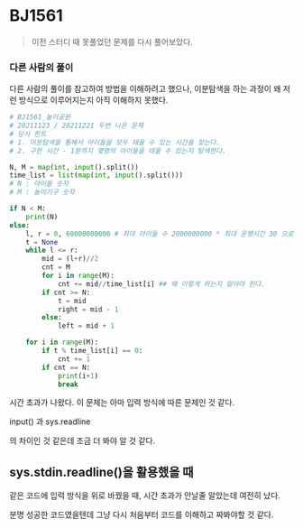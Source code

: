 # BJ1561

> 이전 스터디 때 못풀었던 문제를 다시 풀어보았다.

### 다른 사람의 풀이

다른 사람의 풀이를 참고하여 방법을 이해하려고 했으나, 이분탐색을 하는 과정이 왜 저런 방식으로 이루어지는지 아직 이해하지 못했다.

```python
# BJ1561_놀이공원
# 20211123 / 20211221 두번 나온 문제
# 당시 힌트
# 1. 이분탐색을 통해서 아이들을 모두 태울 수 있는 시간을 찾는다.
# 2. 구한 시간 - 1분까지 몇명의 아이들을 태울 수 있는지 탐색한다.

N, M = map(int, input().split())
time_list = list(map(int, input().split()))
# N : 아이들 숫자
# M : 놀이기구 숫자

if N < M:
    print(N)
else:
    l, r = 0, 60000000000 # 최대 아이들 수 2000000000 * 최대 운행시간 30 으로 최대값
    t = None
    while l <= r:
        mid = (l+r)//2
        cnt = M
        for i in range(M):
            cnt += mid//time_list[i] ## 왜 이렇게 하는지 알아야 한다.
        if cnt >= N:
            t = mid
            right = mid - 1
        else:
            left = mid + 1

    for i in range(M):
        if t % time_list[i] == 0:
            cnt += 1
        if cnt == N:
            print(i+1)
            break
```

시간 초과가 나왔다. 이 문제는 아마 입력 방식에 따른 문제인 것 같다.

input() 과 sys.readline

의 차이인 것 같은데 조금 더 봐야 알 것 같다.



## sys.stdin.readline()을 활용했을 때

같은 코드에 입력 방식을 위로 바꿨을 때, 시간 초과가 안날줄 알았는데 여전히 났다.

분명 성공한 코드였을텐데 그냥 다시 처음부터 코드를 이해하고 짜봐야할 것 같다.